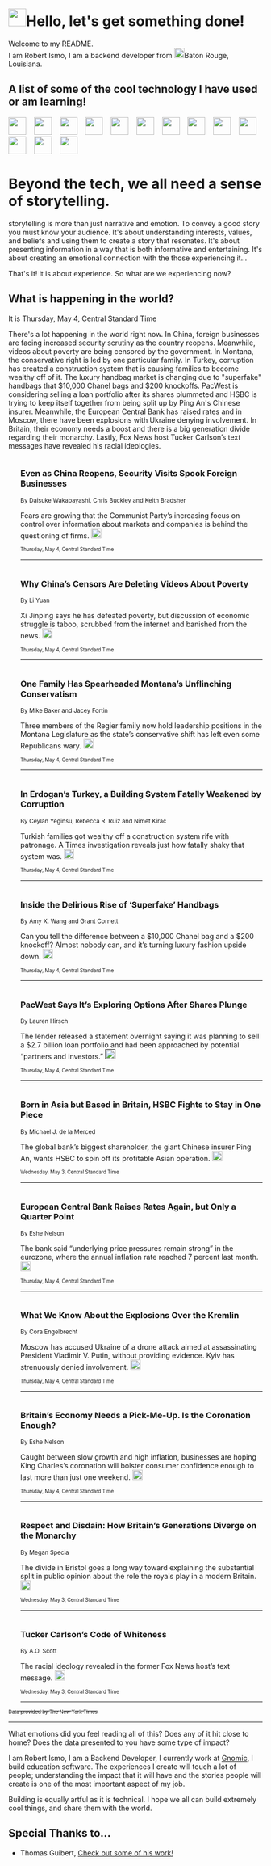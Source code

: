 <h1><img src="https://emojis.slackmojis.com/emojis/images/1643514375/3493/hot-coffee.gif?1643514375" width="35"/>Hello, let's get something done!</h1>

<p>Welcome to my README.<br/>
I am Robert Ismo, I am a backend developer from <img src="https://emojis.slackmojis.com/emojis/images/1638395689/50435/moulin_rouge.png?1638395689" width="20"/>Baton Rouge, Louisiana.</p>
<h2>A list of some of the cool technology I have used or am learning!</h2>
<p>
<img src="https://emojis.slackmojis.com/emojis/images/1643516091/21142/meow_bongotap.gif?1643516091" width="35" alt="">
<img src="https://img.shields.io/badge/Favorite%20Frontend%20Framework-SvelteKit-f83903" alt="">
<img src="https://img.shields.io/badge/Second%20Favorite-Vue-40b581" alt="">
<img src="https://img.shields.io/badge/Most%20Used%20Runtime-Nodejs-78b061" alt="">
<img src="https://emojis.slackmojis.com/emojis/images/1643517416/34482/fire.gif?1643517416" width="35" alt="">
<img src="https://img.shields.io/badge/Javascript%20But%20Better-Typescript-0078ca" alt="">
<img src="https://img.shields.io/badge/Favorite%20Language-Elixir-3e244d" alt="">
<img src="https://img.shields.io/badge/Containerize%20Everything-Docker-6ac9ef" alt="">
<img src="https://emojis.slackmojis.com/emojis/images/1643514596/5999/meow_party.gif?1643514596" width="35" alt="">
<img src="https://img.shields.io/badge/API%20Love%20Language-Graphql-de32a5" alt="">
<img src="https://img.shields.io/badge/Our%20Favorite%20Version%20Controller-Git-e94f33" alt="">
<img src="https://img.shields.io/badge/Favorite%20Database-Redis-d42d1d" alt="">
<img src="https://emojis.slackmojis.com/emojis/images/1643514559/5584/deployparrot.gif?1643514559" width="35" alt="">
<img src="https://img.shields.io/badge/Container%20Interstate-RabbitMQ-f66200" alt="">
<img src="https://img.shields.io/badge/Gotta%20Learn-Kubernetes-316adf" alt="">
<img src="https://img.shields.io/badge/Really%20Mature%20Now-WASM-654fef" alt="">
<img src="https://emojis.slackmojis.com/emojis/images/1666642497/61942/dance_vibe.gif?1666642497" width="35" alt="">
<img src="https://img.shields.io/badge/For%20My%20M1-ARM64-657d96" alt="">
<img src="https://img.shields.io/badge/Loving%20This%20So%20Much-TailwindCSS-17bcb5" alt="">
<img src="https://img.shields.io/badge/Cool%20Build%20Tool-Vite-f9cb24" alt="">
<img src="https://emojis.slackmojis.com/emojis/images/1669231376/62819/working-on-it.gif?1669231376" width="35" alt="">
<img src="https://img.shields.io/badge/Fun%20and%20Easy%20Database-MongoDB-5f8c49" alt="">
<img src="https://img.shields.io/badge/JS%20Life%20Support-NPM-c73737" alt="">
<img src="https://img.shields.io/badge/I%20Liked%20It-DynamoDB-0073b9" alt="">
<img src="https://emojis.slackmojis.com/emojis/images/1643514045/46/question.gif?1643514045" width="35" alt="">
<img src="https://img.shields.io/badge/cool-React-60d6f9" alt="">
<img src="https://img.shields.io/badge/Future%20Big%20Project-Lambda-f37e00" alt="">
<img src="https://img.shields.io/badge/NPM%20But%20Better-PNPM-f1aa07" alt="">
<img src="https://emojis.slackmojis.com/emojis/images/1643514943/9662/fbwow.gif?1643514943" width="35" alt="">
<img src="https://img.shields.io/badge/First%20Language-C-662079" alt="">
<img src="https://img.shields.io/badge/Where%20I%20Deploy%20Frontend-Vercel-000000" alt="">
<img src="https://img.shields.io/badge/Who%20Does%20not%20Want%20an%20App-Swift-f9492a" alt="">
<img src="https://emojis.slackmojis.com/emojis/images/1643514058/151/javascript.png?1643514058" width="35" alt="">
<img src="https://img.shields.io/badge/cool-Python-fbd542" alt="">
<img src="https://img.shields.io/badge/Favorite%20Something-Stripe-656cdc" alt="">
<img src="https://img.shields.io/badge/Of%20Course-HTML5-ed6327" alt="">
<img src="https://emojis.slackmojis.com/emojis/images/1660415405/60731/bomb.gif?1660415405" width="35" alt="">
<img src="https://img.shields.io/badge/hate-CSS-2964ec" alt="">
<img src="https://img.shields.io/badge/Learning-CircleCI-141215" alt="">
<img src="https://img.shields.io/badge/Learning-Rust-fbbb3b" alt="">
<img src="https://emojis.slackmojis.com/emojis/images/1660415397/60712/writing-hand.gif?1660415397" width="35" alt="">
<img src="https://img.shields.io/badge/Dev%20Browser%20of%20Choice-Firefox-cc4e26" alt="">
<img src="https://img.shields.io/badge/Recoverying%20From%20Windows-UNIX-1781e3" alt="">
<img src="https://img.shields.io/badge/LOVE-LogSeq-90c1c2" alt="">
<img src="https://emojis.slackmojis.com/emojis/images/1643514066/223/kirby.gif?1643514066" width="35" alt="">
<img src="https://img.shields.io/badge/Daily%20Driver-MacOS-e6e6e8" alt="">
<img src="https://img.shields.io/badge/Git%20Server-Github-000000" alt="">
<img src="https://img.shields.io/badge/enjoyable-EC2-f17428" alt="">
<img src="https://emojis.slackmojis.com/emojis/images/1643514239/2069/excited.gif?1643514239" width="35" alt="">
</p>
<h1>Beyond the tech, we all need a sense of storytelling.</h1>
<p>storytelling is more than just narrative and emotion. To convey a good story you must know your audience. It's about understanding interests, values, and beliefs and using them to create a story that resonates. It's about presenting information in a way that is both informative and entertaining. It's about creating an emotional connection with the those experiencing it...</p>
<p>That's it! it is about experience. So what are we experiencing now?</p>
<h2>What is happening in the world?</h2>
<p>It is Thursday, May 4, Central Standard Time</p>
<p>
There&#39;s a lot happening in the world right now. In China, foreign businesses are facing increased security scrutiny as the country reopens. Meanwhile, videos about poverty are being censored by the government. In Montana, the conservative right is led by one particular family. In Turkey, corruption has created a construction system that is causing families to become wealthy off of it. The luxury handbag market is changing due to &quot;superfake&quot; handbags that $10,000 Chanel bags and $200 knockoffs. PacWest is considering selling a loan portfolio after its shares plummeted and HSBC is trying to keep itself together from being split up by Ping An&#39;s Chinese insurer. Meanwhile, the European Central Bank has raised rates and in Moscow, there have been explosions with Ukraine denying involvement. In Britain, their economy needs a boost and there is a big generation divide regarding their monarchy. Lastly, Fox News host Tucker Carlson’s text messages have revealed his racial ideologies.</p>
<ol>
<img src="https://img.shields.io/badge/-business-blue" alt="">
<h3>Even as China Reopens, Security Visits Spook Foreign Businesses</h3>
<sub>By Daisuke Wakabayashi, Chris Buckley and Keith Bradsher</sub>
<p>Fears are growing that the Communist Party’s increasing focus on control over information about markets and companies is behind the questioning of firms.  <a href="https://nyti.ms/3Vvglho"><img src="https://developer.nytimes.com/files/poweredby_nytimes_30b.png?v=1583354208352" height="20"></a></p>
<sub><sub>Thursday, May 4, Central Standard Time</sub></sub>
<hr/>
<img src="https://img.shields.io/badge/-business-blue" alt="">
<h3>Why China’s Censors Are Deleting Videos About Poverty</h3>
<sub>By Li Yuan</sub>
<p>Xi Jinping says he has defeated poverty, but discussion of economic struggle is taboo, scrubbed from the internet and banished from the news.  <a href="https://nyti.ms/3p9XbBT"><img src="https://developer.nytimes.com/files/poweredby_nytimes_30b.png?v=1583354208352" height="20"></a></p>
<sub><sub>Thursday, May 4, Central Standard Time</sub></sub>
<hr/>
<img src="https://img.shields.io/badge/-us-blue" alt="">
<h3>One Family Has Spearheaded Montana’s Unflinching Conservatism</h3>
<sub>By Mike Baker and Jacey Fortin</sub>
<p>Three members of the Regier family now hold leadership positions in the Montana Legislature as the state’s conservative shift has left even some Republicans wary.  <a href="https://nyti.ms/42nRKNP"><img src="https://developer.nytimes.com/files/poweredby_nytimes_30b.png?v=1583354208352" height="20"></a></p>
<sub><sub>Thursday, May 4, Central Standard Time</sub></sub>
<hr/>
<img src="https://img.shields.io/badge/-world-blue" alt="">
<h3>In Erdogan’s Turkey, a Building System Fatally Weakened by Corruption</h3>
<sub>By Ceylan Yeginsu, Rebecca R. Ruiz and Nimet Kirac</sub>
<p>Turkish families got wealthy off a construction system rife with patronage. A Times investigation reveals just how fatally shaky that system was.  <a href="https://nyti.ms/3oYUov2"><img src="https://developer.nytimes.com/files/poweredby_nytimes_30b.png?v=1583354208352" height="20"></a></p>
<sub><sub>Thursday, May 4, Central Standard Time</sub></sub>
<hr/>
<img src="https://img.shields.io/badge/-magazine-blue" alt="">
<h3>Inside the Delirious Rise of ‘Superfake’ Handbags</h3>
<sub>By Amy X. Wang and Grant Cornett</sub>
<p>Can you tell the difference between a $10,000 Chanel bag and a $200 knockoff? Almost nobody can, and it’s turning luxury fashion upside down.  <a href="https://nyti.ms/3VAlq8u"><img src="https://developer.nytimes.com/files/poweredby_nytimes_30b.png?v=1583354208352" height="20"></a></p>
<sub><sub>Thursday, May 4, Central Standard Time</sub></sub>
<hr/>
<img src="https://img.shields.io/badge/-business-blue" alt="">
<h3>PacWest Says It’s Exploring Options After Shares Plunge</h3>
<sub>By Lauren Hirsch</sub>
<p>The lender released a statement overnight saying it was planning to sell a $2.7 billion loan portfolio and had been approached by potential “partners and investors.”  <a href=""><img src="https://developer.nytimes.com/files/poweredby_nytimes_30b.png?v=1583354208352" height="20"></a></p>
<sub><sub>Thursday, May 4, Central Standard Time</sub></sub>
<hr/>
<img src="https://img.shields.io/badge/-business-blue" alt="">
<h3>Born in Asia but Based in Britain, HSBC Fights to Stay in One Piece</h3>
<sub>By Michael J. de la Merced</sub>
<p>The global bank’s biggest shareholder, the giant Chinese insurer Ping An, wants HSBC to spin off its profitable Asian operation.  <a href="https://nyti.ms/3VunHSk"><img src="https://developer.nytimes.com/files/poweredby_nytimes_30b.png?v=1583354208352" height="20"></a></p>
<sub><sub>Wednesday, May 3, Central Standard Time</sub></sub>
<hr/>
<img src="https://img.shields.io/badge/-business-blue" alt="">
<h3>European Central Bank Raises Rates Again, but Only a Quarter Point</h3>
<sub>By Eshe Nelson</sub>
<p>The bank said “underlying price pressures remain strong” in the eurozone, where the annual inflation rate reached 7 percent last month.  <a href="https://nyti.ms/44wbqRu"><img src="https://developer.nytimes.com/files/poweredby_nytimes_30b.png?v=1583354208352" height="20"></a></p>
<sub><sub>Thursday, May 4, Central Standard Time</sub></sub>
<hr/>
<img src="https://img.shields.io/badge/-world-blue" alt="">
<h3>What We Know About the Explosions Over the Kremlin</h3>
<sub>By Cora Engelbrecht</sub>
<p>Moscow has accused Ukraine of a drone attack aimed at assassinating President Vladimir V. Putin, without providing evidence. Kyiv has strenuously denied involvement.  <a href="https://nyti.ms/422FtP3"><img src="https://developer.nytimes.com/files/poweredby_nytimes_30b.png?v=1583354208352" height="20"></a></p>
<sub><sub>Thursday, May 4, Central Standard Time</sub></sub>
<hr/>
<img src="https://img.shields.io/badge/-business-blue" alt="">
<h3>Britain’s Economy Needs a Pick-Me-Up. Is the Coronation Enough?</h3>
<sub>By Eshe Nelson</sub>
<p>Caught between slow growth and high inflation, businesses are hoping King Charles’s coronation will bolster consumer confidence enough to last more than just one weekend.  <a href="https://nyti.ms/3LW9r1R"><img src="https://developer.nytimes.com/files/poweredby_nytimes_30b.png?v=1583354208352" height="20"></a></p>
<sub><sub>Thursday, May 4, Central Standard Time</sub></sub>
<hr/>
<img src="https://img.shields.io/badge/-world-blue" alt="">
<h3>Respect and Disdain: How Britain’s Generations Diverge on the Monarchy</h3>
<sub>By Megan Specia</sub>
<p>The divide in Bristol goes a long way toward explaining the substantial split in public opinion about the role the royals play in a modern Britain.  <a href="https://nyti.ms/3VpYOr3"><img src="https://developer.nytimes.com/files/poweredby_nytimes_30b.png?v=1583354208352" height="20"></a></p>
<sub><sub>Wednesday, May 3, Central Standard Time</sub></sub>
<hr/>
<img src="https://img.shields.io/badge/-books-review-blue" alt="">
<h3>Tucker Carlson’s Code of Whiteness</h3>
<sub>By A.O. Scott</sub>
<p>The racial ideology revealed in the former Fox News host’s text message.  <a href="https://nyti.ms/3NEWD0T"><img src="https://developer.nytimes.com/files/poweredby_nytimes_30b.png?v=1583354208352" height="20"></a></p>
<sub><sub>Wednesday, May 3, Central Standard Time</sub></sub>
<hr/>
</ol>
<a href="https://developer.nytimes.com"><sub><sub>Data provided by The New York Times</sub></sub></a>
<hr/>
<p>What emotions did you feel reading all of this? Does any of it hit close to home? Does the data presented to you have some type of impact?</p>
<p>I am Robert Ismo, I am a Backend Developer, I currently work at <a href="https://gnomic.education/">Gnomic</a>, I build education software. The experiences I create will touch a lot of people; understanding the impact that it will have and the stories people will create is one of the most important aspect of my job.</p>
<p>Building is equally artful as it is technical. I hope we all can build extremely cool things, and share them with the world.</p>
<h2>Special Thanks to...</h2>
<ul>
<li>Thomas Guibert, <a href="https://github.com/thmsgbrt/thmsgbrt">Check out some of his work!</a></li>
</ul>